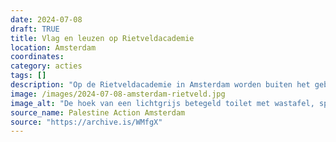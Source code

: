```yaml
---
date: 2024-07-08
draft: TRUE
title: Vlag en leuzen op Rietveldacademie
location: Amsterdam
coordinates: 
category: acties
tags: []
description: "Op de Rietveldacademie in Amsterdam worden buiten het gebouw meerdere Palestijnse vlaggen gehesen. Binnenin zijn op meerdere plaatsen leuzen geschreven, waaronder (in het Engels): 'Rietveld bloed aan je handen', 'Je bent medeplichtig aan genocide', 'Fok alle zionisten', en 'Ik kan me niet voorstellen wat Palestijnen met een handicap op dit moment doormaken'."
image: /images/2024-07-08-amsterdam-rietveld.jpg
image_alt: "De hoek van een lichtgrijs betegeld toilet met wastafel, spiegel, handendroger en prullenbak. Strekkend over de hoek van de ruimte is met rode spuitverf in het Engels geschreven: 'Rietveld bloed aan je handen', met een rode, naar beneden gerichtte driehoek. "
source_name: Palestine Action Amsterdam
source: "https://archive.is/WMfgX"
---
```

